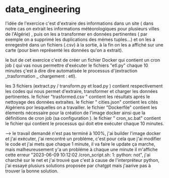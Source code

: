 # data_engineering
l'idée de l'exercice c'est d'extraire des informations dans un site ( dans notre cas on extrait les informations météorologiques pour plusieurs villes de l'Algérie) , 
puis on les a transformer en données pertinentes ( par exemple on a supprimé les duplications des mémes tuples...) et on les a enregestré dans un fichiers (.csv) à la sortie,
à la fin on les a affiché sur une carte (pour bien représenté les données qu'on a extrait).

le but de cet exercice c'est de créer un fichier Docker qui contient un cron job ( qui vas nous permettre d'exécuter le fichiers "etl.py" chaque 10 minutes ç'est à dire dire
automatisée le processus d'(extraction _trasformation _ chargement : etl).

les 3 fichiers (extract.py / transform.py et load.py ) contient respectivement les codes qui nous permet d'extraire, transformer et charger les données pertinentes.
le fichier "trasformed.csv " contient les résultats aprés le nettoyage des données extraites.
le fichier " cities.json" contient les cités Algériens por lesquelles on a travailler.
le fichier "Dockerfile" contient les élements nécessaire pour la création de l'image docker ainsi que la définitions de cron job (sa configuration ).
le fichier " cron_sc.bat" contient le fichier qui contient le processus qui doit etre exécuter chaque 10 minutes. 

--> le travail demandé n'est pas terminé à 100%, j'ai builder l'image docker et j'ai exécuter, j'ai rencontré un probléme, c'est pour cela que j'ai modifier le code et j'ai mets
que chaque 1 minute, il va faire le update ça marche, mais malheureusement y'a un probléme à chaque une minute il m'affiche cette erreur "2023-06-09 10:12:02 /cron_script.sh: 1: python: not",
j'ai charché sur le net et j'ai trouvé que c'est à cause de l'interpréteur python, j'ai essayé plusiurs solutions proposée par chatgpt mais j'aarive pas à trouver la bonne solution.

